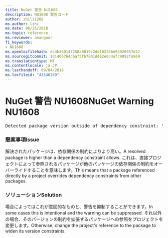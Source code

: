```yaml
---
title: NuGet 警告 NU1608
description: NU1608 警告コード
author: zhili1208
ms.author: lzhi
ms.date: 06/25/2018
ms.topic: reference
ms.reviewer: anangaur
f1_keywords:
- NU1608
ms.openlocfilehash: dc3b360147258a8819c2dd102246e93926957e22
ms.sourcegitcommit: 1d1406764c6af5fb7801d462e0c4afc9092fa569
ms.translationtype: MT
ms.contentlocale: ja-JP
ms.lasthandoff: 09/04/2018
ms.locfileid: "43546269"
---
```

# <a name="nuget-warning-nu1608"></a><span data-ttu-id="bc60e-103">NuGet 警告 NU1608</span><span class="sxs-lookup"><span data-stu-id="bc60e-103">NuGet Warning NU1608</span></span>

<pre>Detected package version outside of dependency constraint: 'PackageA' 1.0.0 requires 'PackageB' (= 1.0.0) but version 'PackageB' 2.0.0 was resolved.</pre>

### <a name="issue"></a><span data-ttu-id="bc60e-104">懸案事項</span><span class="sxs-lookup"><span data-stu-id="bc60e-104">Issue</span></span>
<span data-ttu-id="bc60e-105">解決されたパッケージは、依存関係の制約によりより高い。</span><span class="sxs-lookup"><span data-stu-id="bc60e-105">A resolved package is higher than a dependency constraint allows.</span></span> <span data-ttu-id="bc60e-106">これは、直接プロジェクトによって参照されるパッケージが他のパッケージの依存関係の制約をオーバーライドすることを意味します。</span><span class="sxs-lookup"><span data-stu-id="bc60e-106">This means that a package referenced directly by a project overrides dependency constraints from other packages.</span></span>

### <a name="solution"></a><span data-ttu-id="bc60e-107">ソリューション</span><span class="sxs-lookup"><span data-stu-id="bc60e-107">Solution</span></span>
<span data-ttu-id="bc60e-108">場合によってはこれが意図的なものと、警告を抑制することができます。</span><span class="sxs-lookup"><span data-stu-id="bc60e-108">In some cases this is intentional and the warning can be suppressed.</span></span> <span data-ttu-id="bc60e-109">それ以外の場合、そのバージョンの制約を拡張するパッケージへの参照をプロジェクトを変更します。</span><span class="sxs-lookup"><span data-stu-id="bc60e-109">Otherwise, change the project's reference to the package to widen its version constraints.</span></span>